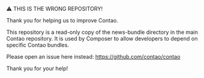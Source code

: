⚠ THIS IS THE WRONG REPOSITORY!

Thank you for helping us to improve Contao.

This repository is a read-only copy of the news-bundle directory in the main Contao repository. It is used by Composer to allow developers to depend on specific Contao bundles.

Please open an issue here instead: https://github.com/contao/contao

Thank you for your help!
